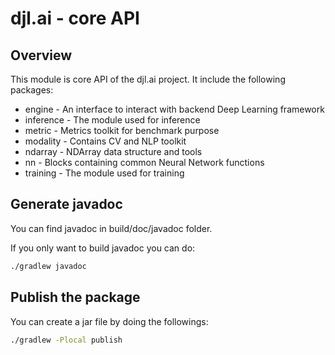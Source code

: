 djl.ai - core API
=================

## Overview

This module is core API of the djl.ai project. It include the following packages:

- engine - An interface to interact with backend Deep Learning framework
- inference - The module used for inference
- metric - Metrics toolkit for benchmark purpose
- modality - Contains CV and NLP toolkit
- ndarray - NDArray data structure and tools
- nn - Blocks containing common Neural Network functions
- training - The module used for training


## Generate javadoc

You can find javadoc in build/doc/javadoc folder.

If you only want to build javadoc you can do:

```sh
./gradlew javadoc
```

## Publish the package

You can create a jar file by doing the followings:

```bash
./gradlew -Plocal publish
```